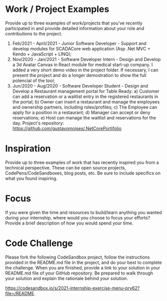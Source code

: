 # Work / Project Examples
Provide up to three examples of work/projects that you’ve recently participated in and provide detailed information about your role and contributions to the project.
1. Feb/2021 - April/2021 - Junior Software Developer  - Support and develop modules for SCADACore web application (Asp .Net MVC + Kendo + JavaScript + LINQ);
2. Nov/2020 - Jan/2021 - Software Developer Intern - Design and Develop a 3d Avatar Canvas in React module for medical start-up company. I added a very short demo video in the project folder. If necessary, I can present the project and do a longer demostration to show the full potencial of the tool;
3. Jun/2020 - Aug/2020 - Software Developer Student - Design and Develop a Restaurant management portal for Table Ready: a) Customer can add a reservation or a waitlist entry in the registered restaurants in the portal; b) Owner can insert a restaurant and manage the employees and ownership partners, including roles/profiles; c) The Employee can apply for a position in a restaurant; d) Manager can accept or deny reservations; e) Host can manage the waitlist and reservations for the day. Project's repository: https://github.com/gustavomoises/.NetCorePortifolio
 
# Inspiration
Provide up to three examples of work that has recently inspired you from a technical perspective. These can be open source projects, CodePens/CodeSandboxes, blog posts, etc. Be sure to include specifics on what you found inspiring.
 
# Focus
If you were given the time and resources to build/learn anything you wanted during your internship, where would you choose to focus your efforts? Provide a brief description of how you would spend your time.
 
# Code Challenge
Please fork the following CodeSandbox project, follow the instructions provided in the README.md file in the project, and do your best to complete the challenge. When you are finished, provide a link to your solution in your README.md file of your GitHub repository. Be prepared to walk through your solution and explain the rationale behind your solution.

 https://codesandbox.io/s/2021-internship-exercise-menu-prv62?file=/README.
